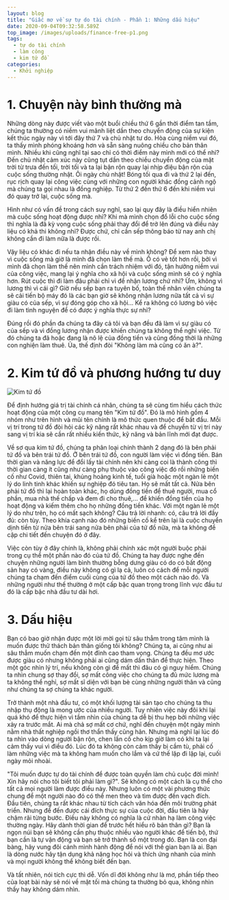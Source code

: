 ```yaml
---
layout: blog
title: "Giấc mơ về sự tự do tài chính - Phần 1: Những dấu hiệu"
date: 2020-09-04T09:32:58.589Z
top_image: /images/uploads/finance-free-p1.png
tags:
  - tự do tài chính
  - làm công
  - kim tứ đồ
categories:
  - Khởi nghiệp
---
```

# **1. Chuyện này bình thường mà**

  Những dòng này được viết vào một buổi chiều thứ 6 gần thời điểm tan tầm, chúng ta thường có niềm vui mãnh liệt dần theo chuyển động của sự kiện kết thúc ngày này vì tới đây thứ 7 và chủ nhật tư do. Hòa cùng niềm vui đó, ta thấy mình phóng khoáng hơn và sẵn sàng nuông chiều cho bản thân mình. Nhiều khi cũng nghĩ tại sao chỉ có thời điểm này mình mới có thể nhỉ? Đến chủ nhật cảm xúc này cũng tụt dần theo chiều chuyển động của mặt trời từ trưa đến tối, trời tối và ta lại bận rộn quay lại nhịp điệu bận rộn của cuộc sống thường nhật. Ôi ngày chủ nhật! Bóng tối qua đi và thứ 2 lại đến, rục rịch quay lại công việc cùng với những con người khác đồng cảnh ngộ mà chúng ta gọi nhau là đồng nghiệp. Từ thứ 2 đến thứ 6 đến khi niềm vui đó quay trở lại, cuộc sống mà.

<!-- more -->

  Hình như có vấn đề trong cách suy nghĩ, sao lại quy đây là điều hiển nhiên mà cuộc sống hoạt động được nhỉ? Khi mà mình chọn đổ lỗi cho cuộc sống thì nghĩa là đã kỳ vọng cuộc sống phải thay đổi để trở lên đúng và điều này liệu có khả thi không nhỉ? Được chứ, chỉ cần sếp thông báo từ nay anh chị không cần đi làm nữa là được rồi.

  Vậy liệu có khác đi nếu ta nhận điều này về mình không? Để xem nào thay vì cuộc sống mà giờ là mình đã chọn làm thế mà. Ồ có vẻ tốt hơn rồi, bởi vì mình đã chọn làm thế nên mình cần trách nhiệm với đó, tận hưởng niềm vui của công việc, mang lại ý nghĩa cho xã hội và cuộc sống mình sẽ có ý nghĩa hơn. Rút cuộc thì đi làm đâu phải chỉ vì để nhận lương chứ nhỉ? Ừm, không vì lương thì vì cái gì? Giờ nếu sếp bạn ra tuyên bố, toàn thể nhân viên chúng ta sẽ cải tiến bộ máy đó là các bạn giờ sẽ không nhận lương nữa tất cả vì sự giàu có của sếp, vì sự đóng góp cho xã hội... Kể ra không có lương bỏ việc đi làm tình nguyện để có được ý nghĩa thực sự nhỉ?

  Đúng rồi đó phần đa chúng ta đây cả tôi và bạn đều đã làm vì sự giàu có của sếp và vì đồng lương nhận được khiến chúng ta không thể nghỉ việc. Từ đó chúng ta đã hoặc đang là nô lệ của đồng tiền và cũng đồng thời là những con nghiện làm thuê. Ủa, thế định đòi "Không làm mà cũng có ăn à?".

# 2. Kim tứ đồ và phương hướng tư duy

![Kim tứ đồ](/images/uploads/30871-2c59be1cafd45d635c04257c50699a5a-ohaytv.jpg "Kim tứ đồ")

  Để định hướng giá trị tài chính cá nhân, chúng ta sẽ cùng tìm hiểu cách thức hoạt động của một công cụ mang tên "Kim tứ đồ". Đó là mô hình gồm 4 nhóm như trên hình và mũi tên chính là mô thức quen thuộc để bắt đầu. Mỗi vị trí trong tứ đồ đòi hỏi các kỹ năng rất khác nhau và để chuyển từ vị trí này sang vị trí kia sẽ cần rất nhiều kiến thức, kỹ năng và bản lĩnh mới đạt được.

  Về sơ qua kim tứ đồ, chúng ta phân loại chính thành 2 dạng đó là bên phải tứ đồ và bên trái tứ đồ. Ở bên trái tứ đồ, con người làm việc vì đồng tiền. Bán thời gian và năng lực để đổi lấy tài chính nên khi càng coi là thành công thì thời gian càng ít cũng như càng phụ thuộc vào công việc đó rồi những biến cố như Covid, thiên tai, khủng hoảng kinh tế, tuổi già hoặc một ngàn lẻ một lý do linh tinh khác khiến sự nghiệp đó tiêu tan. Họ sẽ mất tất cả. Nửa bên phải tứ đồ thì lại hoàn toàn khác, họ dùng đồng tiền để thuê người, mua cổ phần, mua nhà thế chấp và đem đi cho thuê,... để khiến đồng tiền của họ hoạt động và kiếm thêm cho họ những đồng tiền khác. Với một ngàn lẻ một lý do như trên, họ có mất sạch không? Câu trả lời nhanh: có, câu trả lời đầy đủ: còn tùy. Theo khía cạnh nào đó những biến cố kể trên lại là cuộc chuyển dịnh tiền từ nửa bên trái sang nửa bên phải của tứ đồ nữa, mà ta không đề cập chi tiết đến chuyện đó ở đây.

  Việc còn tùy ở đây chính là, không phải chính xác một người buộc phải trong cụ thể một phần nào đó của tứ đồ. Chúng ta hay được nghe đến chuyện những người làm bình thường bỗng dưng giàu có do có bất động sản hay có vàng, điều này không có gì lạ cả, luôn có cách để mỗi người chúng ta chạm đến điểm cuối cùng của tứ đồ theo một cách nào đó. Và những người như thế thường ở một cấp bậc quan trọng trong lĩnh vực đầu tư đó là cấp bậc nhà đầu tư dài hơi.

# 3. Dấu hiệu

  Bạn có bao giờ nhận được một lời mời gọi từ sâu thẳm trong tâm mình là muốn được thử thách bản thân giống tôi không? Chúng ta, ai cũng như ai sâu thẳm muốn chạm đến một đỉnh cao tham vọng. Chúng ta đều mơ ước được giàu có nhưng không phải ai cũng dám dấn thân để thực hiện. Theo một góc nhìn lý trí, nếu không còn gì để mất thì đâu có gì nguy hiểm. Chúng ta nhìn chung sợ thay đổi, sợ mất công việc cho chúng ta đủ mức lương mà ta không thể nghỉ, sợ mất sĩ diện với bạn bè cùng những người thân và cũng như chúng ta sợ chúng ta khác người. 

  Trở thành một nhà đầu tư, có một khối lượng tài sản tạo cho chúng ta thu nhập thụ động là mong ước của nhiều người. Tuy nhiên việc này đôi khi lại quá khó để thực hiện vì tầm nhìn của chúng ta dễ bị thu hẹp bởi những việc xảy ra trước mắt. Ai mà chả sợ mất cơ chứ, nghĩ đến chuyện một ngày mình nằm nhà thất nghiệp ngồi thơ thẩn thấy cũng hãn. Nhưng mà nghĩ lại lúc đó ta nhìn vào dòng người bận rộn, chen lấn cố cho kịp giờ làm có khi ta lại cảm thấy vui vì điều đó. Lúc đó ta không còn cảm thấy bị cầm tù, phải cố làm những việc mà ta không ham muốn cho lắm và cứ thế lặp đi lặp lại, cuối ngày mỏi nhoài.

  "Tôi muốn được tự do tài chính để được toàn quyền làm chủ cuộc đời mình! Xin hãy nói cho tôi biết tôi phải làm gì?". Sẽ không có một cách là cụ thể cho tất cả mọi người làm được điều này. Nhưng luôn có một vài phương thức chung để một người nào đó có thể men theo và tìm được đến vạch đích. Đầu tiên, chúng ta rất khác nhau từ tích cách văn hóa đến môi trường phát triển. Nhưng để đến được cái đích thực sự của cuộc đời, đầu tiên là hãy chậm rãi từng bước. Điều này không có nghĩa là cứ nhàn hạ làm công việc thường ngày. Hãy dành thời gian để trước hết hiểu rõ bản thân gì? Bạn là ngọn núi bạn sẽ không cần phụ thuộc nhiều vào người khác để tiến bộ, thứ bạn cần là tự vận động và bạn sẽ trở thành số một trong đó. Bạn là con đại bàng, hãy vung đôi cánh mình hành động để nói với thế gian bạn là ai. Bạn là dòng nước hãy tận dụng khả năng học hỏi và thích ứng nhanh của mình và mọi người không thể không biết đến bạn.

  Và tất nhiên, nói tích cực thì dễ. Vốn dĩ đời không như là mơ, phần tiếp theo của loạt bài này sẽ nói về mặt tối mà chúng ta thường bỏ qua, không nhìn thấy hay không dám nhìn.